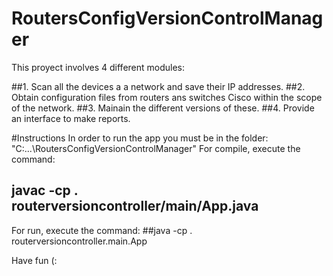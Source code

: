 # RoutersConfigVersionControlManager

This proyect involves 4 different modules:

##1. Scan all the devices a a network and save their IP addresses.
##2. Obtain configuration files from routers ans switches Cisco within the scope of the network.
##3. Mainain the different versions of these.
##4. Provide an interface to make reports.

#Instructions
In order to run the app you must be in the folder: "C:\...\RoutersConfigVersionControlManager"
For compile, execute the command:
## javac -cp . routerversioncontroller/main/App.java
For run, execute the command:
##java -cp . routerversioncontroller.main.App

Have fun (:
